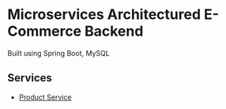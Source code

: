 # Microservices Architectured E-Commerce Backend
Built using Spring Boot, MySQL 

## Services
- [Product Service](https://github.com/hsahu003/ecommerce-backend-productservice)
